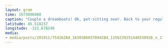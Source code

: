 ```yaml
---
layout: gram
time: 1573496960
caption: "Couple a dreamboats! Ok, pet-sitting over. Back to your regularly scheduled programming."
latitude: 45.518237
longitude: -122.678249
media:
- media/posts/201911/75426204_1630306037094284_1156239251446550926_n_17853876088653632.jpg
---
```


